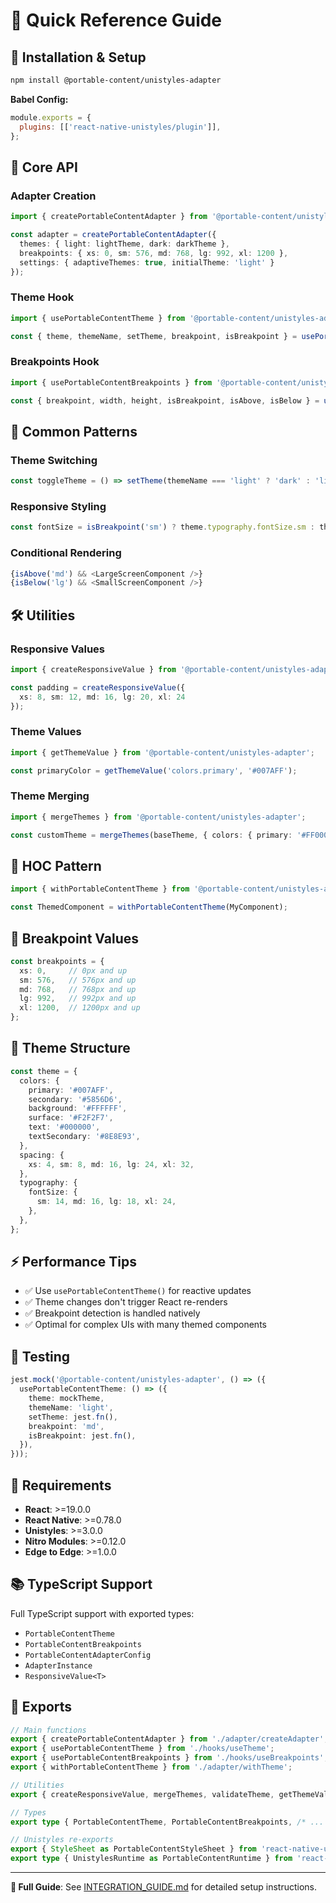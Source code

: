 # 📖 Quick Reference Guide

## 🚀 Installation & Setup

```bash
npm install @portable-content/unistyles-adapter
```

**Babel Config:**
```javascript
module.exports = {
  plugins: [['react-native-unistyles/plugin']],
};
```

## 🎯 Core API

### Adapter Creation
```typescript
import { createPortableContentAdapter } from '@portable-content/unistyles-adapter';

const adapter = createPortableContentAdapter({
  themes: { light: lightTheme, dark: darkTheme },
  breakpoints: { xs: 0, sm: 576, md: 768, lg: 992, xl: 1200 },
  settings: { adaptiveThemes: true, initialTheme: 'light' }
});
```

### Theme Hook
```typescript
import { usePortableContentTheme } from '@portable-content/unistyles-adapter';

const { theme, themeName, setTheme, breakpoint, isBreakpoint } = usePortableContentTheme();
```

### Breakpoints Hook
```typescript
import { usePortableContentBreakpoints } from '@portable-content/unistyles-adapter';

const { breakpoint, width, height, isBreakpoint, isAbove, isBelow } = usePortableContentBreakpoints();
```

## 🎨 Common Patterns

### Theme Switching
```typescript
const toggleTheme = () => setTheme(themeName === 'light' ? 'dark' : 'light');
```

### Responsive Styling
```typescript
const fontSize = isBreakpoint('sm') ? theme.typography.fontSize.sm : theme.typography.fontSize.md;
```

### Conditional Rendering
```typescript
{isAbove('md') && <LargeScreenComponent />}
{isBelow('lg') && <SmallScreenComponent />}
```

## 🛠️ Utilities

### Responsive Values
```typescript
import { createResponsiveValue } from '@portable-content/unistyles-adapter';

const padding = createResponsiveValue({
  xs: 8, sm: 12, md: 16, lg: 20, xl: 24
});
```

### Theme Values
```typescript
import { getThemeValue } from '@portable-content/unistyles-adapter';

const primaryColor = getThemeValue('colors.primary', '#007AFF');
```

### Theme Merging
```typescript
import { mergeThemes } from '@portable-content/unistyles-adapter';

const customTheme = mergeThemes(baseTheme, { colors: { primary: '#FF0000' } });
```

## 🧩 HOC Pattern
```typescript
import { withPortableContentTheme } from '@portable-content/unistyles-adapter';

const ThemedComponent = withPortableContentTheme(MyComponent);
```

## 📱 Breakpoint Values
```typescript
const breakpoints = {
  xs: 0,     // 0px and up
  sm: 576,   // 576px and up  
  md: 768,   // 768px and up
  lg: 992,   // 992px and up
  xl: 1200,  // 1200px and up
};
```

## 🎨 Theme Structure
```typescript
const theme = {
  colors: {
    primary: '#007AFF',
    secondary: '#5856D6', 
    background: '#FFFFFF',
    surface: '#F2F2F7',
    text: '#000000',
    textSecondary: '#8E8E93',
  },
  spacing: {
    xs: 4, sm: 8, md: 16, lg: 24, xl: 32,
  },
  typography: {
    fontSize: {
      sm: 14, md: 16, lg: 18, xl: 24,
    },
  },
};
```

## ⚡ Performance Tips

- ✅ Use `usePortableContentTheme()` for reactive updates
- ✅ Theme changes don't trigger React re-renders
- ✅ Breakpoint detection is handled natively
- ✅ Optimal for complex UIs with many themed components

## 🧪 Testing

```typescript
jest.mock('@portable-content/unistyles-adapter', () => ({
  usePortableContentTheme: () => ({
    theme: mockTheme,
    themeName: 'light',
    setTheme: jest.fn(),
    breakpoint: 'md',
    isBreakpoint: jest.fn(),
  }),
}));
```

## 🚨 Requirements

- **React**: >=19.0.0
- **React Native**: >=0.78.0  
- **Unistyles**: >=3.0.0
- **Nitro Modules**: >=0.12.0
- **Edge to Edge**: >=1.0.0

## 📚 TypeScript Support

Full TypeScript support with exported types:
- `PortableContentTheme`
- `PortableContentBreakpoints`
- `PortableContentAdapterConfig`
- `AdapterInstance`
- `ResponsiveValue<T>`

## 🔗 Exports

```typescript
// Main functions
export { createPortableContentAdapter } from './adapter/createAdapter';
export { usePortableContentTheme } from './hooks/useTheme';
export { usePortableContentBreakpoints } from './hooks/useBreakpoints';
export { withPortableContentTheme } from './adapter/withTheme';

// Utilities
export { createResponsiveValue, mergeThemes, validateTheme, getThemeValue } from './utils';

// Types
export type { PortableContentTheme, PortableContentBreakpoints, /* ... */ } from './types';

// Unistyles re-exports
export { StyleSheet as PortableContentStyleSheet } from 'react-native-unistyles';
export type { UnistylesRuntime as PortableContentRuntime } from 'react-native-unistyles';
```

---

**📖 Full Guide**: See [INTEGRATION_GUIDE.md](./INTEGRATION_GUIDE.md) for detailed setup instructions.
